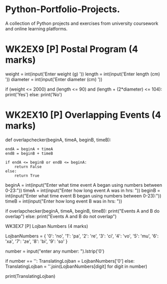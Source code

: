 # Python-Portfolio-Projects.
A collection of Python projects and exercises from university coursework and online learning platforms.

# WK2EX9 [P] Postal Program (4 marks)

weight = int(input('Enter weight (g) '))
length = int(input('Enter length (cm) '))
diameter = int(input('Enter diameter (cm) '))

if (weight <= 2000) and (length <= 90) and (length + (2*diameter) <= 104):
    print('Yes')
else: 
    print('No')

# WK2EX10 [P] Overlapping Events (4 marks)


def overlapchecker(beginA, timeA, beginB, timeB):
    
    endA = beginA + timeA
    endB = beginB + timeB

    if endA <= beginB or endB <= beginA:
        return False
    else:
        return True

beginA = int(input("Enter what time event A began using numbers between 0-23:"))
timeA = int(input("Enter how long event A was in hrs: "))
beginB = int(input("Enter what time event B began using numbers between 0-23):"))
timeB = int(input("Enter how long event B was in hrs: "))

if overlapchecker(beginA, timeA, beginB, timeB):
    print("Events A and B do overlap")
else:
    print("Events A and B do not overlap")

WK3EX7 [P] Lojban Numbers (4 marks)

LojbanNumbers = {
    '0': 'no',
    '1': 'pa',
    '2': 're',
    '3': 'ci',
    '4': 'vo',
    '5': 'mu',
    '6': 'xa',
    '7': 'ze',
    '8': 'bi',
    '9': 'so'
}

number = input("enter any number: ").lstrip('0')  

if number == '':
    TranslatingLojban = LojbanNumbers['0']
else:
    TranslatingLojban = ''.join(LojbanNumbers[digit] for digit in number)

print(TranslatingLojban)

